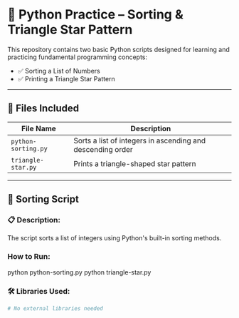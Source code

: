 # 🐍 Python Practice – Sorting & Triangle Star Pattern

This repository contains two basic Python scripts designed for learning and practicing fundamental programming concepts:

- ✅ Sorting a List of Numbers
- ✅ Printing a Triangle Star Pattern

---

## 📁 Files Included

| File Name            | Description                                 |
|----------------------|---------------------------------------------|
| `python-sorting.py`  | Sorts a list of integers in ascending and descending order |
| `triangle-star.py`   | Prints a triangle-shaped star pattern       |

---

## 🔢 Sorting Script

### 📋 Description:
The script sorts a list of integers using Python's built-in sorting methods.

### How to Run:
python python-sorting.py
python triangle-star.py

### 🛠 Libraries Used:
```python
# No external libraries needed
